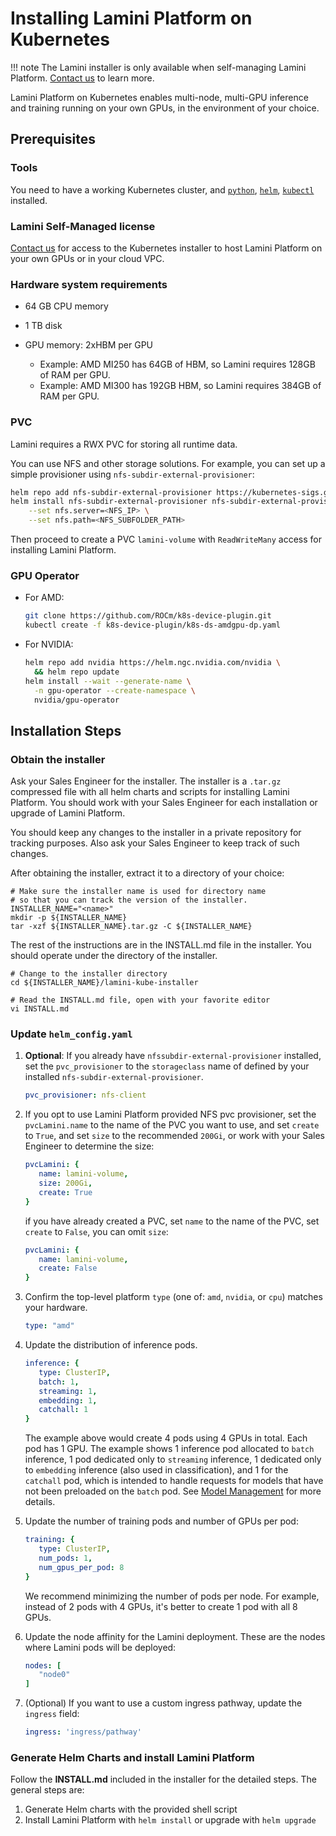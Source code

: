 # Installing Lamini Platform on Kubernetes

!!! note
    The Lamini installer is only available when self-managing Lamini Platform. [Contact us](https://www.lamini.ai/contact) to learn more.

Lamini Platform on Kubernetes enables multi-node, multi-GPU inference and training running on your own GPUs, in the environment of your choice.

## Prerequisites

### Tools

You need to have a working Kubernetes cluster, and [`python`](https://www.python.org/downloads/), [`helm`](https://helm.sh/docs/intro/install/), [`kubectl`](https://kubernetes.io/docs/tasks/tools/) installed.

### Lamini Self-Managed license

[Contact us](https://www.lamini.ai/contact) for access to the Kubernetes installer to host Lamini Platform on your own GPUs or in your cloud VPC.

### Hardware system requirements

- 64 GB CPU memory
- 1 TB disk
- GPU memory: 2xHBM per GPU

  - Example: AMD MI250 has 64GB of HBM, so Lamini requires 128GB of RAM per GPU.
  - Example: AMD MI300 has 192GB HBM, so Lamini requires 384GB of RAM per GPU.

### PVC

   Lamini requires a RWX PVC for storing all runtime data.
   
   You can use NFS and other storage solutions.
   For example, you can set up a simple provisioner using `nfs-subdir-external-provisioner`:

   ```bash
   helm repo add nfs-subdir-external-provisioner https://kubernetes-sigs.github.io/nfs-subdir-external-provisioner/
   helm install nfs-subdir-external-provisioner nfs-subdir-external-provisioner \
       --set nfs.server=<NFS_IP> \
       --set nfs.path=<NFS_SUBFOLDER_PATH>
   ```

   Then proceed to create a PVC `lamini-volume` with `ReadWriteMany` access for installing Lamini Platform.

### GPU Operator

- For AMD:

     ```bash
     git clone https://github.com/ROCm/k8s-device-plugin.git
     kubectl create -f k8s-device-plugin/k8s-ds-amdgpu-dp.yaml
     ```

- For NVIDIA:

     ```bash
     helm repo add nvidia https://helm.ngc.nvidia.com/nvidia \
       && helm repo update
     helm install --wait --generate-name \
       -n gpu-operator --create-namespace \
       nvidia/gpu-operator
     ```

## Installation Steps

### Obtain the installer

Ask your Sales Engineer for the installer.
The installer is a `.tar.gz` compressed file with all helm charts and scripts for installing Lamini Platform.
You should work with your Sales Engineer for each installation or upgrade of Lamini Platform.

You should keep any changes to the installer in a private repository for tracking purposes.
Also ask your Sales Engineer to keep track of such changes.

After obtaining the installer, extract it to a directory of your choice:

```shell
# Make sure the installer name is used for directory name
# so that you can track the version of the installer.
INSTALLER_NAME="<name>"
mkdir -p ${INSTALLER_NAME}
tar -xzf ${INSTALLER_NAME}.tar.gz -C ${INSTALLER_NAME}
```

The rest of the instructions are in the INSTALL.md file in the installer.
You should operate under the directory of the installer.

```shell
# Change to the installer directory
cd ${INSTALLER_NAME}/lamini-kube-installer

# Read the INSTALL.md file, open with your favorite editor
vi INSTALL.md
```

### Update `helm_config.yaml`

1. **Optional**: If you already have `nfssubdir-external-provisioner` installed, set the `pvc_provisioner` to the `storageclass` name of defined by your installed `nfs-subdir-external-provisioner`.

   ```yaml title="helm_config.yaml"
   pvc_provisioner: nfs-client
   ```

1. If you opt to use Lamini Platform provided NFS pvc provisioner, set the `pvcLamini.name` to the name of the PVC you want to use, and set `create` to `True`, and set `size` to the recommended `200Gi`, or work with your Sales Engineer to determine the size:

   ```yaml title="helm_config.yaml"
   pvcLamini: {
      name: lamini-volume,
      size: 200Gi,
      create: True
   }
   ```

   if you have already created a PVC, set `name` to the name of the PVC, set `create` to `False`, you can
   omit `size`:

   ```yaml title="helm_config.yaml"
   pvcLamini: {
      name: lamini-volume,
      create: False
   }
   ```

1. Confirm the top-level platform `type` (one of: `amd`, `nvidia`, or `cpu`) matches your hardware.

   ```yaml title="helm_config.yaml"
   type: "amd"
   ```

1. Update the distribution of inference pods.

   ```yaml title="helm_config.yaml"
   inference: {
      type: ClusterIP,
      batch: 1,
      streaming: 1,
      embedding: 1,
      catchall: 1
   }
   ```

   The example above would create 4 pods using 4 GPUs in total. Each pod has 1 GPU. The example shows 1 inference pod allocated to `batch` inference, 1 pod dedicated only to `streaming` inference, 1 dedicated only to `embedding` inference (also used in classification), and 1 for the `catchall` pod, which is intended to handle requests for models that have not been preloaded on the `batch` pod. See [Model Management](model_management.md) for more details.

1. Update the number of training pods and number of GPUs per pod:

   ```yaml title="helm_config.yaml"
   training: {
      type: ClusterIP,
      num_pods: 1,
      num_gpus_per_pod: 8
   }
   ```

   We recommend minimizing the number of pods per node. For example, instead of 2 pods with 4 GPUs, it's better to create 1 pod with all 8 GPUs.

1. Update the node affinity for the Lamini deployment. These are the nodes where Lamini pods will be deployed:

   ```yaml title="helm_config.yaml"
   nodes: [
      "node0"
   ]
   ```

1. (Optional) If you want to use a custom ingress pathway, update the `ingress` field:

   ```yaml title="helm_config.yaml"
   ingress: 'ingress/pathway'
   ```

### Generate Helm Charts and install Lamini Platform

Follow the **INSTALL.md** included in the installer for the detailed steps.
The general steps are:

1. Generate Helm charts with the provided shell script
1. Install Lamini Platform with `helm install` or upgrade with `helm upgrade`
